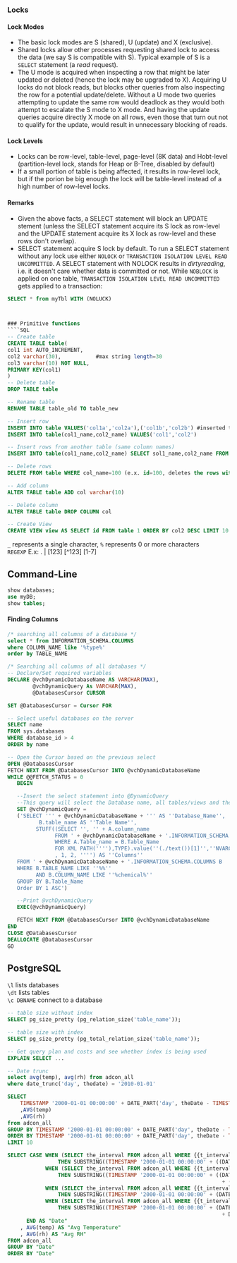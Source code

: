 ### Locks
#### Lock Modes
- The basic lock modes are S (shared), U (update) and X (exclusive). 
- Shared locks allow other processes requesting shared lock to access the data (we say S is compatible with S). Typical example of S is a `SELECT` statement (a *read* request). 
- The U mode is acquired when inspecting a row that might be later updated or deleted (hence the lock may be upgraded to X). Acquiring U locks do not block reads, but blocks other queries from also inspecting the row for a potential update/delete. Without a U mode two queries attempting to update the same row would deadlock as they would both attempt to escalate the S mode to X mode. And having the update queries acquire directly X mode on all rows, even those that turn out not to qualify for the update, would result in unnecessary blocking of reads.
#### Lock Levels
- Locks can be row-level, table-level, page-level (8K data) and Hobt-level (partition-level lock, stands for Heap or B-Tree, disabled by default)
- If a small portion of table is being affected, it results in row-level lock, but if the porion be big enough the lock will be table-level instead of a high number of row-level locks.
#### Remarks
- Given the above facts, a SELECT statement will block an UPDATE stement (unless the SELECT statement acquire its S lock as row-level and the UPDATE statement acquire its X lock as row-level and these rows don't overlap). 
- SELECT statement acquire S lock by default. To run a SELECT statement without any lock use either `NOLOCK` or `TRANSACTION ISOLATION LEVEL READ UNCOMMITTED`. A SELECT statement with NOLOCK results in *dirtyreading*, i.e. it doesn't care whether data is committed or not. While `NOBLOCK` is applied on one table, `TRANSACTION ISOLATION LEVEL READ UNCOMMITTED` gets applied to a transaction:
```SQL
SELECT * from myTbl WITH (NOLUCK)



### Primitive functions
````SQL
-- Create table
CREATE TABLE table(
col1 int AUTO_INCREMENT,
col2 varchar(30),           #max string length=30
col3 varchar(10) NOT NULL,
PRIMARY KEY(col1)
)
-- Delete table
DROP TABLE table

-- Rename table
RENAME TABLE table_old TO table_new

-- Insert row
INSERT INTO table VALUES('col1a','col2a'),('col1b','col2b') #inserted two rows
INSERT INTO table(col1_name,col2_name) VALUES('col1','col2')

-- Insert rows from another table (same column names)
INSERT INTO table(col1_name,col2_name) SELECT sol1_name,col2_name FROM table2 WHERE ...

-- Delete rows
DELETE FROM table WHERE col_name=100 (e.x. id=100, deletes the rows with id=100)

-- Add column
ALTER TABLE table ADD col varchar(10)

-- Delete column
ALTER TABLE table DROP COLUMN col

-- Create View
CREATE VIEW view AS SELECT id FROM table 1 ORDER BY col2 DESC LIMIT 10
 ````
`_` represents a single character, `%` represents 0 or more characters  
`REGEXP`  E.x: . | [123] [^123] [1-7]  


## Command-Line
```SQL
show databases;
use myDB;
show tables;
````

#### Finding Columns
````SQL
/* searching all columns of a database */
select * from INFORMATION_SCHEMA.COLUMNS
where COLUMN_NAME like '%type%'
order by TABLE_NAME

/* Searching all columns of all databases */
-- Declare/Set required variables
DECLARE @vchDynamicDatabaseName AS VARCHAR(MAX),
        @vchDynamicQuery As VARCHAR(MAX),
        @DatabasesCursor CURSOR

SET @DatabasesCursor = Cursor FOR

-- Select useful databases on the server
SELECT name 
FROM sys.databases 
WHERE database_id > 4 
ORDER by name

-- Open the Cursor based on the previous select
OPEN @DatabasesCursor
FETCH NEXT FROM @DatabasesCursor INTO @vchDynamicDatabaseName
WHILE @@FETCH_STATUS = 0
   BEGIN

   --Insert the select statement into @DynamicQuery 
   --This query will select the Database name, all tables/views and their columns (in a comma delimited field)
   SET @vchDynamicQuery =
   ('SELECT ''' + @vchDynamicDatabaseName + ''' AS ''Database_Name'',
          B.table_name AS ''Table Name'',
         STUFF((SELECT '', '' + A.column_name
               FROM ' + @vchDynamicDatabaseName + '.INFORMATION_SCHEMA.COLUMNS A
               WHERE A.Table_name = B.Table_Name
               FOR XML PATH(''''),TYPE).value(''(./text())[1]'',''NVARCHAR(MAX)'')
               , 1, 2, '''') AS ''Columns''
   FROM ' + @vchDynamicDatabaseName + '.INFORMATION_SCHEMA.COLUMNS B
   WHERE B.TABLE_NAME LIKE ''%%''
         AND B.COLUMN_NAME LIKE ''%chemical%''
   GROUP BY B.Table_Name
   Order BY 1 ASC')

   --Print @vchDynamicQuery
   EXEC(@vchDynamicQuery)

   FETCH NEXT FROM @DatabasesCursor INTO @vchDynamicDatabaseName
END
CLOSE @DatabasesCursor
DEALLOCATE @DatabasesCursor
GO
````
## PostgreSQL
`\l` lists databases  
`\dt` lists tables  
`\c DBNAME` connect to a database 
````SQL
-- table size without index
SELECT pg_size_pretty (pg_relation_size('table_name'));

-- table size with index
SELECT pg_size_pretty (pg_total_relation_size('table_name'));

-- Get query plan and costs and see whether index is being used
EXPLAIN SELECT ...

-- Date trunc
select avg(temp), avg(rh) from adcon_all
where date_trunc('day', thedate) = '2010-01-01'
````
````SQL
SELECT 
    TIMESTAMP '2000-01-01 00:00:00' + DATE_PART('day', theDate - TIMESTAMP '2000-01-01 00:00:00') * INTERVAL '1 day' 
    ,AVG(temp)
    ,AVG(rh)
from adcon_all
GROUP BY TIMESTAMP '2000-01-01 00:00:00' + DATE_PART('day', theDate - TIMESTAMP '2000-01-01 00:00:00') * INTERVAL '1 day' 
ORDER BY TIMESTAMP '2000-01-01 00:00:00' + DATE_PART('day', theDate - TIMESTAMP '2000-01-01 00:00:00') * INTERVAL '1 day' 
LIMIT 10
````
````SQL
SELECT CASE WHEN (SELECT the_interval FROM adcon_all WHERE {{t_interval}}) = 'Yearly' 
                THEN SUBSTRING((TIMESTAMP '2000-01-01 00:00:00' + ((DATE_PART('year', theDate) - DATE_PART('year', TIMESTAMP '2000-01-01 00:00:00')) || ' year')::INTERVAL)::TEXT, 1, 4)
            WHEN (SELECT the_interval FROM adcon_all WHERE {{t_interval}}) = 'Monthly' 
                THEN SUBSTRING((TIMESTAMP '2000-01-01 00:00:00' + ((DATE_PART('year', theDate) - DATE_PART('year', TIMESTAMP '2000-01-01 00:00:00')) * 12 
                                                                    + (DATE_PART('month', theDate) - DATE_PART('month', TIMESTAMP '2000-01-01 00:00:00')) || ' month')::INTERVAL)::TEXT, 1, 7)
            WHEN (SELECT the_interval FROM adcon_all WHERE {{t_interval}}) = 'Daily' 
                THEN SUBSTRING((TIMESTAMP '2000-01-01 00:00:00' + (DATE_PART('day', theDate - TIMESTAMP '2000-01-01 00:00:00') || ' day')::INTERVAL)::TEXT, 1, 10)
            WHEN (SELECT the_interval FROM adcon_all WHERE {{t_interval}}) = 'Hourly' 
                THEN SUBSTRING((TIMESTAMP '2000-01-01 00:00:00' + (DATE_PART('day', theDate - TIMESTAMP '2000-01-01 00:00:00') * 24 
                                                                    + DATE_PART('hour', theDate - TIMESTAMP '2000-01-01 00:00:00') || ' hour')::INTERVAL)::TEXT, 1, 13)
      END AS "Date"
    , AVG(temp) AS "Avg Temperature"
    , AVG(rh) AS "Avg RH"
FROM adcon_all
GROUP BY "Date"
ORDER BY "Date"
````
